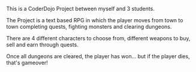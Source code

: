 This is a CoderDojo Project between myself and 3 students.

The Project is a text based RPG in which the player moves from town to town completing quests, fighting monsters and clearing dungeons.

There are 4 different characters to choose from, different weapons to buy, sell and earn through quests.

Once all dungeons are cleared, the player has won... but if the player dies, that's gameover!
